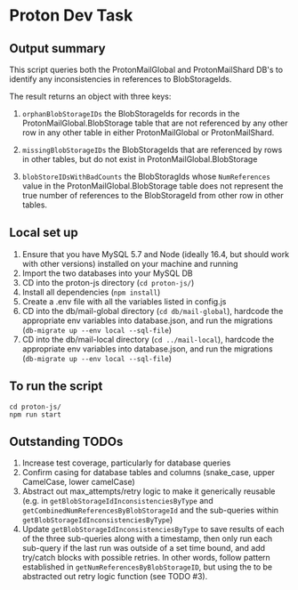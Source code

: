 # Proton Dev Task

## Output summary

This script queries both the ProtonMailGlobal and ProtonMailShard DB's to identify any inconsistencies in references to BlobStorageIds.

The result returns an object with three keys:

1. ``orphanBlobStorageIDs`` the BlobStorageIds for records in the ProtonMailGlobal.BlobStorage table that are not referenced by any other row in any other table in either ProtonMailGlobal or ProtonMailShard.

2. ``missingBlobStorageIDs`` the BlobStorageIds that are referenced by rows in other tables, but do not exist in ProtonMailGlobal.BlobStorage

3. ``blobStoreIDsWithBadCounts`` the BlobStoragIds whose ``NumReferences`` value in the ProtonMailGlobal.BlobStorage table does not represent the true number of references to the BlobStorageId from other row in other tables.

## Local set up

1. Ensure that you have MySQL 5.7 and Node (ideally 16.4, but should work with other versions) installed on your machine and running
2. Import the two databases into your MySQL DB
3. CD into the proton-js directory (``cd proton-js/``)
4. Install all dependencies (``npm install``)
5. Create a .env file with all the variables listed in config.js
6. CD into the db/mail-global directory (``cd db/mail-global``), hardcode the appropriate env variables into database.json, and run the migrations (``db-migrate up --env local --sql-file``)
7. CD into the db/mail-local directory (``cd ../mail-local``), hardcode the appropriate env variables into database.json, and run the migrations (``db-migrate up --env local --sql-file``)

## To run the script

```
cd proton-js/
npm run start
```

## Outstanding TODOs

1. Increase test coverage, particularly for database queries
2. Confirm casing for database tables and columns (snake_case, upper CamelCase, lower camelCase)
3. Abstract out max_attempts/retry logic to make it generically reusable (e.g. in ``getBlobStorageIdInconsistenciesByType`` and ``getCombinedNumReferencesByBlobStorageId`` and the sub-queries within ```getBlobStorageIdInconsistenciesByType```)
4. Update ```getBlobStorageIdInconsistenciesByType``` to save results of each of the three sub-queries along with a timestamp, then only run each sub-query if the last run was outside of a set time bound, and add try/catch blocks with possible retries.  In other words, follow pattern established in ``getNumReferencesByBlobStorageID``, but using the to be abstracted out retry logic function (see TODO #3).
